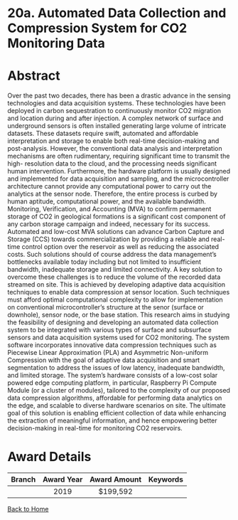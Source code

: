 
20a. Automated Data Collection and Compression System for CO2 Monitoring Data
=============================================================================

# Abstract


Over the past two decades, there has been a drastic advance in the sensing technologies and data acquisition systems. These technologies have been deployed in carbon sequestration to continuously monitor CO2 migration and location during and after injection. A complex network of surface and underground sensors is often installed generating large volume of intricate datasets. These datasets require swift, automated and affordable interpretation and storage to enable both real-time decision-making and post-analysis. However, the conventional data analysis and interpretation mechanisms are often rudimentary, requiring significant time to transmit the high- resolution data to the cloud, and the processing needs significant human intervention. Furthermore, the hardware platform is usually designed and implemented for data acquisition and sampling, and the microcontroller architecture cannot provide any computational power to carry out the analytics at the sensor node. Therefore, the entire process is curbed by human aptitude, computational power, and the available bandwidth. Monitoring, Verification, and Accounting (MVA) to confirm permanent storage of CO2 in geological formations is a significant cost component of any carbon storage campaign and indeed, necessary for its success. Automated and low-cost MVA solutions can advance Carbon Capture and Storage (CCS) towards commercialization by providing a reliable and real-time control option over the reservoir as well as reducing the associated costs. Such solutions should of course address the data management’s bottlenecks available today including but not limited to insufficient bandwidth, inadequate storage and limited connectivity. A key solution to overcome these challenges is to reduce the volume of the recorded data streamed on site. This is achieved by developing adaptive data acquisition techniques to enable data compression at sensor location. Such techniques must afford optimal computational complexity to allow for implementation on conventional microcontroller’s structure at the senor (surface or downhole), sensor node, or the base station. This research aims in studying the feasibility of designing and developing an automated data collection system to be integrated with various types of surface and subsurface sensors and data acquisition systems used for CO2 monitoring. The system software incorporates innovative data compression techniques such as Piecewise Linear Approximation (PLA) and Asymmetric Non-uniform Compression with the goal of adaptive data acquisition and smart segmentation to address the issues of low latency, inadequate bandwidth, and limited storage. The system’s hardware consists of a low-cost solar powered edge computing platform, in particular, Raspberry Pi Compute Module (or a cluster of modules), tailored to the complexity of our proposed data compression algorithms, affordable for performing data analytics on the edge, and scalable to diverse hardware scenarios on site. The ultimate goal of this solution is enabling efficient collection of data while enhancing the extraction of meaningful information, and hence empowering better decision-making in real-time for monitoring CO2 reservoirs.  

# Award Details

|Branch|Award Year|Award Amount|Keywords|
| :---: | :---: | :---: | :---: |
||2019|$199,592||
  
  


[Back to Home](https://github.com/chrischow/dod_sbir_awards/CC/#787)